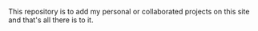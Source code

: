 This repository is to add my personal or collaborated projects on this site and that's all there is to it.
